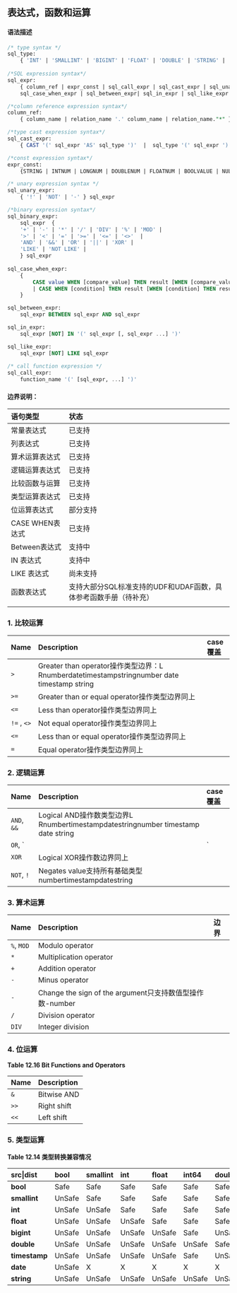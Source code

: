 ## 表达式，函数和运算

#### 语法描述

```SQL
/* type syntax */
sql_type: 
	{ 'INT' | 'SMALLINT' | 'BIGINT' | 'FLOAT' | 'DOUBLE' | 'STRING' | 'TIMESTAMP' | 'DATE' | 'BOOL' }
	
/*SQL expression syntax*/
sql_expr:
	{ column_ref | expr_const | sql_call_expr | sql_cast_expr | sql_unary_expr | sql_binary_expr | 
  	sql_case_when_expr | sql_between_expr| sql_in_expr | sql_like_expr }

/*column reference expression syntax*/
column_ref:
	{ column_name | relation_name '.' column_name | relation_name."*" }

/*type cast expression syntax*/
sql_cast_expr: 
	{ CAST '(' sql_expr 'AS' sql_type ')'  |  sql_type '(' sql_expr ')' }

/*const expression syntax*/
expr_const: 
	{STRING | INTNUM | LONGNUM | DOUBLENUM | FLOATNUM | BOOLVALUE | NULLX}

/* unary expression syntax */
sql_unary_expr:
	{ '!' | 'NOT' | '-' } sql_expr

/*binary expression syntax*/
sql_binary_expr:
	sql_expr  {
	'+' | '-' | '*' | '/' | 'DIV' | '%' | 'MOD' | 
	'>' | '<' | '=' | '>=' | '<=' | '<>'  |
	'AND' | '&&' | 'OR' | '||' | 'XOR' |
	'LIKE' | 'NOT LIKE' | 
	} sql_expr
	
sql_case_when_expr:
	{
		CASE value WHEN [compare_value] THEN result [WHEN [compare_value] THEN result ...] [ELSE result] END
		| CASE WHEN [condition] THEN result [WHEN [condition] THEN result ...] [ELSE result] END
	}

sql_between_expr:
	sql_expr BETWEEN sql_expr AND sql_expr

sql_in_expr:
	sql_expr [NOT] IN '(' sql_expr [, sql_expr ...] ')'

sql_like_expr:
	sql_expr [NOT] LIKE sql_expr
	
/* call function expression */
sql_call_expr: 
	function_name '(' [sql_expr, ...] ')'

```

#### 边界说明：

| 语句类型        | 状态                                                         |
| :-------------- | :----------------------------------------------------------- |
| 常量表达式      | 已支持                                                       |
| 列表达式        | 已支持                                                       |
| 算术运算表达式  | 已支持                                                       |
| 逻辑运算表达式  | 已支持                                                       |
| 比较函数与运算  | 已支持                                                       |
| 类型运算表达式  | 已支持                                                       |
| 位运算表达式    | 部分支持                                                     |
| CASE WHEN表达式 | 已支持                                                       |
| Between表达式   | 支持中                                                       |
| IN 表达式       | 支持中                                                       |
| LIKE 表达式     | 尚未支持                                                     |
| 函数表达式      | 支持大部分SQL标准支持的UDF和UDAF函数，具体参考函数手册（待补充） |
|                 |                                                              |

### 1. 比较运算

| Name        | Description                                                  | case覆盖 |
| :---------- | :----------------------------------------------------------- | :------- |
| `>`         | Greater than operator操作类型边界：L Rnumberdatetimestampstringnumber    date    timestamp    string |          |
| `>=`        | Greater than or equal operator操作类型边界同上               |          |
| `<=`        | Less than operator操作类型边界同上                           |          |
| `!=` , `<>` | Not equal operator操作类型边界同上                           |          |
| `<=`        | Less than or equal operator操作类型边界同上                  |          |
| `=`         | Equal operator操作类型边界同上                               |          |

### 2. 逻辑运算

| Name        | Description                                                  | case覆盖 |
| :---------- | :----------------------------------------------------------- | :------- |
| `AND`, `&&` | Logical AND操作数类型边界L Rnumbertimestampdatestringnumber    timestamp    date    string |          |
| `OR`, `||`  | Logical OR操作数边界同上                                     |          |
| `XOR`       | Logical XOR操作数边界同上                                    |          |
| `NOT`, `!`  | Negates value支持所有基础类型numbertimestampdatestring       |          |

### 3. 算术运算

| Name       | Description                                              | 边界 |
| :--------- | :------------------------------------------------------- | :--- |
| `%`, `MOD` | Modulo operator                                          |      |
| `*`        | Multiplication operator                                  |      |
| `+`        | Addition operator                                        |      |
| `-`        | Minus operator                                           |      |
| `-`        | Change the sign of the argument只支持数值型操作数-number |      |
| `/`        | Division operator                                        |      |
| `DIV`      | Integer division                                         |      |

###  4. 位运算

**Table 12.16 Bit Functions and Operators**

| Name | Description |
| :--- | :---------- |
| `&`  | Bitwise AND |
| `>>` | Right shift |
| `<<` | Left shift  |

### 5. 类型运算

**Table 12.14 类型转换兼容情况**

| src\|dist     | bool   | smallint | int    | float  | int64  | double | timestamp | date   | string |
| :------------ | :----- | :------- | :----- | :----- | :----- | :----- | :-------- | :----- | :----- |
| **bool**      | Safe   | Safe     | Safe   | Safe   | Safe   | Safe   | UnSafe    | X      | Safe   |
| **smallint**  | UnSafe | Safe     | Safe   | Safe   | Safe   | Safe   | UnSafe    | X      | Safe   |
| **int**       | UnSafe | UnSafe   | Safe   | Safe   | Safe   | Safe   | UnSafe    | X      | Safe   |
| **float**     | UnSafe | UnSafe   | UnSafe | Safe   | Safe   | Safe   | UnSafe    | X      | Safe   |
| **bigint**    | UnSafe | UnSafe   | UnSafe | UnSafe | Safe   | UnSafe | UnSafe    | X      | Safe   |
| **double**    | UnSafe | UnSafe   | UnSafe | UnSafe | UnSafe | Safe   | UnSafe    | X      | Safe   |
| **timestamp** | UnSafe | UnSafe   | UnSafe | UnSafe | Safe   | UnSafe | Safe      | UnSafe | Safe   |
| **date**      | UnSafe | X        | X      | X      | X      | X      | UnSafe    | Safe   | Safe   |
| **string**    | UnSafe | UnSafe   | UnSafe | UnSafe | UnSafe | UnSafe | UnSafe    | UnSafe | Safe   |

